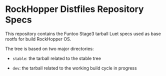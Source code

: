 # RockHopper Distfiles Repository Specs

This repository contains the Funtoo Stage3 tarball Luet specs
used as base rootfs for build RockHopper OS.

The tree is based on two major directories:

* `stable`: the tarball related to the stable tree

* `dev`: the tarball related to the working build cycle in progress


